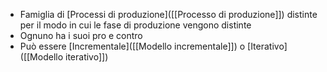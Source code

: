- Famiglia di [Processi di produzione]([[Processo di produzione]]) distinte per il modo in cui le fase di produzione vengono distinte
- Ognuno ha i suoi pro e contro
- Può essere [Incrementale]([[Modello incrementale]]) o [Iterativo]([[Modello iterativo]])